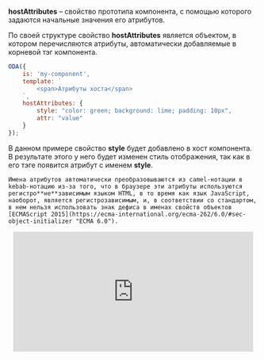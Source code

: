 **hostAttributes** – свойство прототипа компонента, с помощью которого задаются начальные значения его атрибутов.

По своей структуре свойство **hostAttributes** является объектом, в котором перечисляются атрибуты, автоматически добавляемые в корневой тэг компонента.

```javascript _run_line_edit_[my-component.js]
ODA({
    is: 'my-component',
    template: `
        <span>Атрибуты хоста</span>
    `,
    hostAttributes: {
        style: "color: green; background: lime; padding: 10px",
        attr: "value"
    }
});
```

В данном примере свойство **style** будет добавлено в хост компонента. В результате этого у него будет изменен стиль отображения, так как в его тэге появится атрибут с именем **style**.

```warning_md
Имена атрибутов автоматически преобразовываются из camel-нотации в kebab-нотацию из-за того, что в браузере эти атрибуты используются регистро**не**зависимым языком HTML, в то время как язык JavaScript, наоборот, является регистрозависимым, и, в соответствии со стандартом, в нем нельзя использовать знак дефиса в именах свойств объектов [ECMAScript 2015](https://ecma-international.org/ecma-262/6.0/#sec-object-initializer "ECMA 6.0").
```

<div style="position:relative;padding-bottom:48%; margin:10px">
    <iframe src="https://www.youtube.com/embed/VCiIP5uuBdM?start=0" frameborder="0" allow="accelerometer; autoplay; encrypted-media; gyroscope; picture-in-picture" allowfullscreen 
    	style="position:absolute;width:100%;height:100%;"></iframe>
</div>
